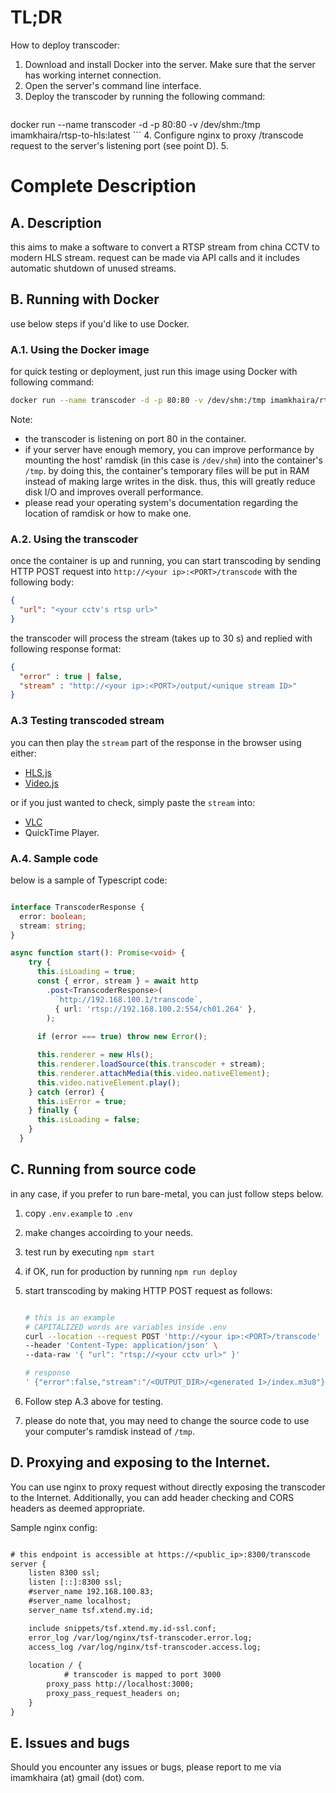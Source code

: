 # TL;DR

How to deploy transcoder:
1. Download and install Docker into the server. Make sure that the server
	 has working internet connection.
2. Open the server's command line interface.
3. Deploy the transcoder by running the following command:
	```sh
  docker run --name transcoder -d -p 80:80 -v /dev/shm:/tmp imamkhaira/rtsp-to-hls:latest
	```
4. Configure nginx to proxy /transcode request to the server's listening port (see point D).
5. 




# Complete Description


## A. Description

this aims to make a software to convert a RTSP stream from china CCTV to modern HLS stream.
request can be made via API calls and it includes automatic shutdown of unused streams.


## B. Running with Docker
use below steps if you'd like to use Docker.

### A.1. Using the Docker image
for quick testing or deployment, just run this image using Docker with following command:
```sh
docker run --name transcoder -d -p 80:80 -v /dev/shm:/tmp imamkhaira/rtsp-to-hls:latest
```
Note:
- the transcoder is listening on port 80 in the container.
- if your server have enough memory, you can improve performance by mounting the host' ramdisk (in this case is `/dev/shm`) into the container's `/tmp`. by doing this, the container's temporary files will be put in RAM instead of making large writes in the disk. thus, this will greatly reduce disk I/O and improves overall performance.
- please read your operating system's documentation regarding the location of ramdisk or how to make one.

### A.2. Using the transcoder
once the container is up and running, you can start transcoding by sending HTTP POST request into `http://<your ip>:<PORT>/transcode` with the following body:
```json
{
  "url": "<your cctv's rtsp url>"
}
```

the transcoder will process the stream (takes up to 30 s) and replied with following response format:
```json
{
  "error" : true | false,
  "stream" : "http://<your ip>:<PORT>/output/<unique stream ID>"
}
```

### A.3 Testing transcoded stream
you can then play the `stream` part of the response in the browser using either:
- [HLS.js][hls]
- [Video.js][vjs]

or if you just wanted to check, simply paste the `stream` into:
- [VLC][vlc]
- QuickTime Player.

### A.4. Sample code
below is a sample of Typescript code:
```ts

interface TranscoderResponse {
  error: boolean;
  stream: string;
}

async function start(): Promise<void> {
    try {
      this.isLoading = true;
      const { error, stream } = await http
        .post<TranscoderResponse>(
          `http://192.168.100.1/transcode`,
          { url: 'rtsp://192.168.100.2:554/ch01.264' },
        );
        
      if (error === true) throw new Error();

      this.renderer = new Hls();
      this.renderer.loadSource(this.transcoder + stream);
      this.renderer.attachMedia(this.video.nativeElement);
      this.video.nativeElement.play();
    } catch (error) {
      this.isError = true;
    } finally {
      this.isLoading = false;
    }
  }
```


## C. Running from source code
in any case, if you prefer to run bare-metal, you can just follow steps below.

1.  copy `.env.example` to `.env`
2.  make changes accoirding to your needs.
3.  test run by executing `npm start`
4.  if OK, run for production by running `npm run deploy`
5.  start transcoding by making HTTP POST request as follows:

    ```sh

    # this is an example
    # CAPITALIZED words are variables inside .env
    curl --location --request POST 'http://<your ip>:<PORT>/transcode' \
    --header 'Content-Type: application/json' \
    --data-raw '{ "url": "rtsp://<your cctv url>" }'

    # response
    ' {"error":false,"stream":"/<OUTPUT_DIR>/<generated I>/index.m3u8"}'
    ```


6.  Follow step A.3 above for testing.
7.  please do note that, you may need to change the source code to use your computer's ramdisk instead of `/tmp`.


## D. Proxying and exposing to the Internet.
You can use nginx to proxy request without directly exposing the
transcoder to the Internet.
Additionally, you can add header checking and CORS headers as deemed appropriate.

Sample nginx config:
```txt

# this endpoint is accessible at https://<public_ip>:8300/transcode
server {
    listen 8300 ssl;
    listen [::]:8300 ssl;
    #server_name 192.168.100.83;
    #server_name localhost;
    server_name tsf.xtend.my.id;

    include snippets/tsf.xtend.my.id-ssl.conf;
    error_log /var/log/nginx/tsf-transcoder.error.log;
    access_log /var/log/nginx/tsf-transcoder.access.log;
 
    location / {
    		# transcoder is mapped to port 3000
        proxy_pass http://localhost:3000;
        proxy_pass_request_headers on;
    }
}
```


## E. Issues and bugs

Should you encounter any issues or bugs, please report to me via imamkhaira (at) gmail (dot) com.

[hls]: https://github.com/video-dev/hls.js/
[vjs]: https://videojs.com/
[vlc]: https://www.videolan.org/
